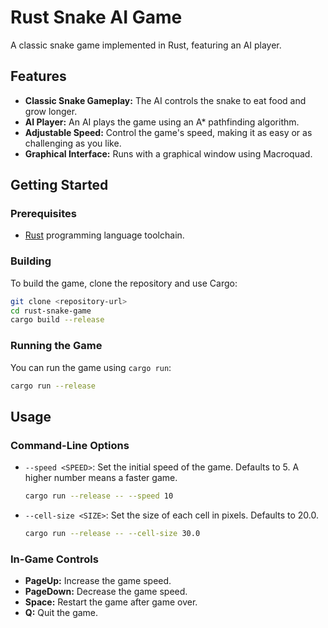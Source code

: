 # Rust Snake AI Game

A classic snake game implemented in Rust, featuring an AI player.

## Features

*   **Classic Snake Gameplay:** The AI controls the snake to eat food and grow longer.
*   **AI Player:** An AI plays the game using an A* pathfinding algorithm.
*   **Adjustable Speed:** Control the game's speed, making it as easy or as challenging as you like.
*   **Graphical Interface:** Runs with a graphical window using Macroquad.

## Getting Started

### Prerequisites

*   [Rust](https://www.rust-lang.org/tools/install) programming language toolchain.

### Building

To build the game, clone the repository and use Cargo:

```bash
git clone <repository-url>
cd rust-snake-game
cargo build --release
```

### Running the Game

You can run the game using `cargo run`:

```bash
cargo run --release
```

## Usage

### Command-Line Options

*   `--speed <SPEED>`: Set the initial speed of the game. Defaults to 5. A higher number means a faster game.

    ```bash
    cargo run --release -- --speed 10
    ```
*   `--cell-size <SIZE>`: Set the size of each cell in pixels. Defaults to 20.0.

    ```bash
    cargo run --release -- --cell-size 30.0
    ```

### In-Game Controls

*   **PageUp:** Increase the game speed.
*   **PageDown:** Decrease the game speed.
*   **Space:** Restart the game after game over.
*   **Q:** Quit the game.
